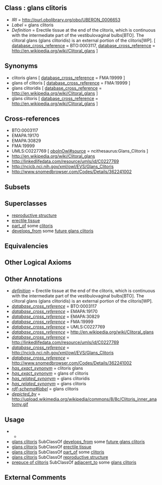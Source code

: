 
## Class : glans clitoris

 * *IRI* = http://purl.obolibrary.org/obo/UBERON_0006653
 * *Label* = glans clitoris
 * *Definition* = Erectile tissue at the end of the clitoris, which is continuous with the intermediate part of the vestibulovaginal bulbs[BTO]. The clitoral glans (glans clitoridis) is an external portion of the clitoris[WP]. [ [database_cross_reference](../../ef/oboInOwl#hasDbXref.md) = BTO:0003117, [database_cross_reference](../../ef/oboInOwl#hasDbXref.md) = http://en.wikipedia.org/wiki/Clitoral_glans ]

## Synonyms

 * clitoris glans [ [database_cross_reference](../../ef/oboInOwl#hasDbXref.md) = FMA:19999 ]
 * glans of clitoris [ [database_cross_reference](../../ef/oboInOwl#hasDbXref.md) = FMA:19999 ]
 * glans clitoridis [ [database_cross_reference](../../ef/oboInOwl#hasDbXref.md) = http://en.wikipedia.org/wiki/Clitoral_glans ]
 * glans clitoris [ [database_cross_reference](../../ef/oboInOwl#hasDbXref.md) = http://en.wikipedia.org/wiki/Clitoral_glans ]

## Cross-references

 * BTO:0003117
 * EMAPA:19170
 * EMAPA:30829
 * FMA:19999
 * UMLS:C0227769 [ [oboInOwl#source](../../ce/oboInOwl#source.md) = ncithesaurus:Glans_Clitoris ]
 * http://en.wikipedia.org/wiki/Clitoral_glans
 * http://linkedlifedata.com/resource/umls/id/C0227769
 * http://ncicb.nci.nih.gov/xml/owl/EVS/Glans_Clitoris
 * http://www.snomedbrowser.com/Codes/Details/362241002

## Subsets


## Superclasses

 * [reproductive structure](../../UBERON/56/UBERON_0005156.md)
 * [erectile tissue](../../UBERON/24/UBERON_0008324.md)
 * [part_of](../../BFO/50/BFO_0000050.md) some [clitoris](../../UBERON/11/UBERON_0002411.md)
 * [develops_from](../../RO/02/RO_0002202.md) some [future glans clitoris](../../UBERON/40/UBERON_0013240.md)

## Equivalencies


## Other Logical Axioms


## Other Annotations

 * *[definition](../../IAO/15/IAO_0000115.md)* = Erectile tissue at the end of the clitoris, which is continuous with the intermediate part of the vestibulovaginal bulbs[BTO]. The clitoral glans (glans clitoridis) is an external portion of the clitoris[WP].
 * *[database_cross_reference](../../ef/oboInOwl#hasDbXref.md)* = BTO:0003117
 * *[database_cross_reference](../../ef/oboInOwl#hasDbXref.md)* = EMAPA:19170
 * *[database_cross_reference](../../ef/oboInOwl#hasDbXref.md)* = EMAPA:30829
 * *[database_cross_reference](../../ef/oboInOwl#hasDbXref.md)* = FMA:19999
 * *[database_cross_reference](../../ef/oboInOwl#hasDbXref.md)* = UMLS:C0227769
 * *[database_cross_reference](../../ef/oboInOwl#hasDbXref.md)* = http://en.wikipedia.org/wiki/Clitoral_glans
 * *[database_cross_reference](../../ef/oboInOwl#hasDbXref.md)* = http://linkedlifedata.com/resource/umls/id/C0227769
 * *[database_cross_reference](../../ef/oboInOwl#hasDbXref.md)* = http://ncicb.nci.nih.gov/xml/owl/EVS/Glans_Clitoris
 * *[database_cross_reference](../../ef/oboInOwl#hasDbXref.md)* = http://www.snomedbrowser.com/Codes/Details/362241002
 * *[has_exact_synonym](../../ym/oboInOwl#hasExactSynonym.md)* = clitoris glans
 * *[has_exact_synonym](../../ym/oboInOwl#hasExactSynonym.md)* = glans of clitoris
 * *[has_related_synonym](../../ym/oboInOwl#hasRelatedSynonym.md)* = glans clitoridis
 * *[has_related_synonym](../../ym/oboInOwl#hasRelatedSynonym.md)* = glans clitoris
 * *[rdf-schema#label](../../el/rdf-schema#label.md)* = glans clitoris
 * *[depicted_by](../../depicted/by/depicted_by.md)* = http://upload.wikimedia.org/wikipedia/commons/8/8c/Clitoris_inner_anatomy.gif

## Usage

 * -
 * [glans clitoris](../../UBERON/53/UBERON_0006653.md) SubClassOf [develops_from](../../RO/02/RO_0002202.md) some [future glans clitoris](../../UBERON/40/UBERON_0013240.md)
 * [glans clitoris](../../UBERON/53/UBERON_0006653.md) SubClassOf [erectile tissue](../../UBERON/24/UBERON_0008324.md)
 * [glans clitoris](../../UBERON/53/UBERON_0006653.md) SubClassOf [part_of](../../BFO/50/BFO_0000050.md) some [clitoris](../../UBERON/11/UBERON_0002411.md)
 * [glans clitoris](../../UBERON/53/UBERON_0006653.md) SubClassOf [reproductive structure](../../UBERON/56/UBERON_0005156.md)
 * [prepuce of clitoris](../../UBERON/99/UBERON_0005299.md) SubClassOf [adjacent_to](../../RO/20/RO_0002220.md) some [glans clitoris](../../UBERON/53/UBERON_0006653.md)

## External Comments

